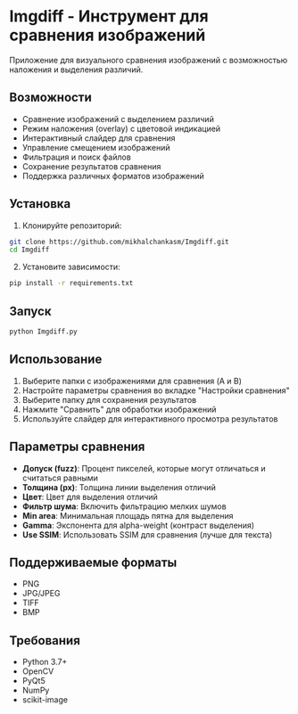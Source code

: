# Imgdiff - Инструмент для сравнения изображений

Приложение для визуального сравнения изображений с возможностью наложения и выделения различий.

## Возможности

- Сравнение изображений с выделением различий
- Режим наложения (overlay) с цветовой индикацией
- Интерактивный слайдер для сравнения
- Управление смещением изображений
- Фильтрация и поиск файлов
- Сохранение результатов сравнения
- Поддержка различных форматов изображений

## Установка

1. Клонируйте репозиторий:
```bash
git clone https://github.com/mikhalchankasm/Imgdiff.git
cd Imgdiff
```

2. Установите зависимости:
```bash
pip install -r requirements.txt
```

## Запуск

```bash
python Imgdiff.py
```

## Использование

1. Выберите папки с изображениями для сравнения (A и B)
2. Настройте параметры сравнения во вкладке "Настройки сравнения"
3. Выберите папку для сохранения результатов
4. Нажмите "Сравнить" для обработки изображений
5. Используйте слайдер для интерактивного просмотра результатов

## Параметры сравнения

- **Допуск (fuzz)**: Процент пикселей, которые могут отличаться и считаться равными
- **Толщина (px)**: Толщина линии выделения отличий
- **Цвет**: Цвет для выделения отличий
- **Фильтр шума**: Включить фильтрацию мелких шумов
- **Min area**: Минимальная площадь пятна для выделения
- **Gamma**: Экспонента для alpha-weight (контраст выделения)
- **Use SSIM**: Использовать SSIM для сравнения (лучше для текста)

## Поддерживаемые форматы

- PNG
- JPG/JPEG
- TIFF
- BMP

## Требования

- Python 3.7+
- OpenCV
- PyQt5
- NumPy
- scikit-image 